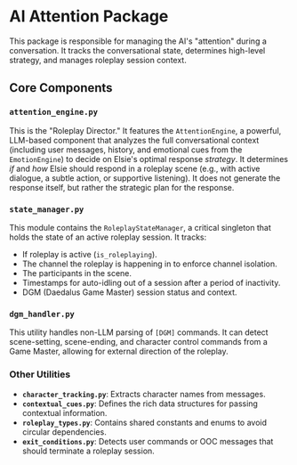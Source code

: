 # AI Attention Package

This package is responsible for managing the AI's "attention" during a conversation. It tracks the conversational state, determines high-level strategy, and manages roleplay session context.

## Core Components

### `attention_engine.py`
This is the "Roleplay Director." It features the `AttentionEngine`, a powerful, LLM-based component that analyzes the full conversational context (including user messages, history, and emotional cues from the `EmotionEngine`) to decide on Elsie's optimal response *strategy*. It determines *if* and *how* Elsie should respond in a roleplay scene (e.g., with active dialogue, a subtle action, or supportive listening). It does not generate the response itself, but rather the strategic plan for the response.

### `state_manager.py`
This module contains the `RoleplayStateManager`, a critical singleton that holds the state of an active roleplay session. It tracks:
- If roleplay is active (`is_roleplaying`).
- The channel the roleplay is happening in to enforce channel isolation.
- The participants in the scene.
- Timestamps for auto-idling out of a session after a period of inactivity.
- DGM (Daedalus Game Master) session status and context.

### `dgm_handler.py`
This utility handles non-LLM parsing of `[DGM]` commands. It can detect scene-setting, scene-ending, and character control commands from a Game Master, allowing for external direction of the roleplay.

### Other Utilities
- **`character_tracking.py`**: Extracts character names from messages.
- **`contextual_cues.py`**: Defines the rich data structures for passing contextual information.
- **`roleplay_types.py`**: Contains shared constants and enums to avoid circular dependencies.
- **`exit_conditions.py`**: Detects user commands or OOC messages that should terminate a roleplay session. 